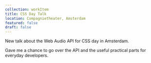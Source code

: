 ```yaml
---
collection: workItem
title: CSS Day Talk
location: Compagnietheater, Amsterdam
featured: false
draft: false
---
```


New talk about the Web Audio API for CSS day in Amsterdam.

Gave me a chance to go over the API and the useful practical parts for everyday developers.
